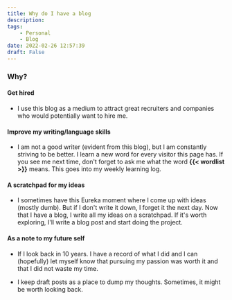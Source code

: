 ```yaml
---
title: Why do I have a blog
description: 
tags: 
    - Personal
    - Blog
date: 2022-02-26 12:57:39
draft: False
---
```


### Why?

#### Get hired

- I use this blog as a medium to attract great recruiters and companies who would potentially want to hire me.

#### Improve my writing/language skills

- I am not a good writer (evident from this blog), but I am constantly striving to be better. I learn a new word for every visitor this page has. If you see me next time, don't forget to ask me what the word **{{< wordlist >}}** means. This goes into my weekly learning log.

#### A scratchpad for my ideas

- I sometimes have this Eureka moment where I come up with ideas (mostly dumb). But if I don't write it down, I forget it the next day. Now that I have a blog, I write all my ideas on a scratchpad. If it's worth exploring, I'll write a blog post and start doing the project.

#### As a note to my future self

- If I look back in 10 years. I have a record of what I did and I can (hopefully) let myself know that pursuing my passion was worth it and that I did not waste my time.

- I keep draft posts as a place to dump my thoughts. Sometimes, it might be worth looking back.


